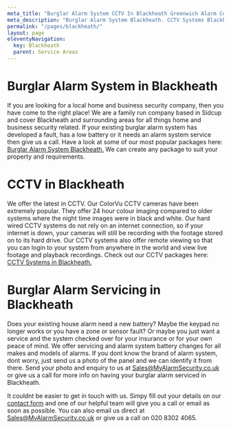 ```yaml
---
meta_title: "Burglar Alarm System CCTV In Blackheath Greenwich Alarm Company - MyAlarm Security"
meta_description: "Burglar Alarm System Blackheath. CCTV Systems Blackheath. Home Security System, Burglar Alarm Service Battery. Alarm Company Near Me Blackheath 020 8302 4065"
permalink: "/pages/blackheath/"
layout: page
eleventyNavigation:
  key: Blackheath
  parent: Service Areas
---
```


# Burglar Alarm System in Blackheath 

If you are looking for a local home and business security company, then you have come to the right place! We are a family run company based in Sidcup and cover Blackheath and surrounding areas for all things home and business security related. If your existing burglar alarm system has developed a fault, has a low battery or it needs an alarm system service then give us a call. Have a look at some of our most popular packages here: [Burglar Alarm System Blackheath.](/categories/burglar-alarms/) We can create any package to suit your property and requirements.

# CCTV in Blackheath 

We offer the latest in CCTV. Our ColorVu CCTV cameras have been extremely popular. They offer 24 hour colour imaging compared to older systems where the night time images were in black and white. Our hard wired CCTV systems do not rely on an internet connection, so if your internet is down, your cameras will still be recording with the footage stored on to its hard drive. Our CCTV systems also offer remote viewing so that you can login to your system from anywhere in the world and view live footage and playback recordings. Check out our CCTV packages here: [CCTV Systems in Blackheath.](/categories/cctv/)

# Burglar Alarm Servicing in Blackheath 

Does your existing house alarm need a new battery? Maybe the keypad no longer works or you have a zone or sensor fault? Or maybe you just want a service and the system checked over for your insurance or for your own peace of mind. We offer servicing and alarm system battery changes for all makes and models of alarms. If you dont know the brand of alarm system, dont worry, just send us a photo of the panel and we can identify it from there. Send your photo and enquiry to us at <Sales@MyAlarmSecurity.co.uk> or give us a call for more info on having your burglar alarm serviced in Blackheath.

It couldnt be easier to get in touch with us. Simpy fill out your details on our [contact form](/contact/) and one of our helpful team will give you a call or email as soon as possible. You can also email us direct at Sales@MyAlarmSecurity.co.uk or give us a call on 020 8302 4065.